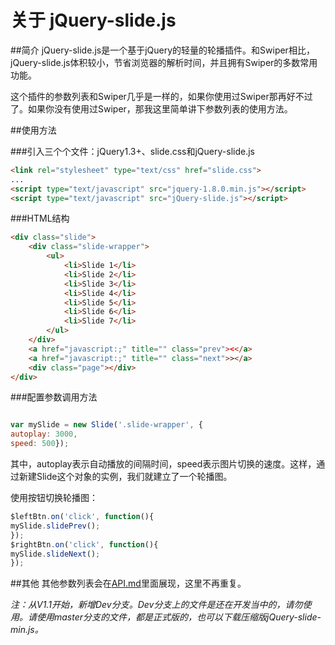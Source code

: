 # 关于 jQuery-slide.js
##简介
jQuery-slide.js是一个基于jQuery的轻量的轮播插件。和Swiper相比，jQuery-slide.js体积较小，节省浏览器的解析时间，并且拥有Swiper的多数常用功能。

这个插件的参数列表和Swiper几乎是一样的，如果你使用过Swiper那再好不过了。如果你没有使用过Swiper，那我这里简单讲下参数列表的使用方法。

##使用方法

###引入三个个文件：jQuery1.3+、slide.css和jQuery-slide.js
```html
<link rel="stylesheet" type="text/css" href="slide.css">
...
<script type="text/javascript" src="jquery-1.8.0.min.js"></script>
<script type="text/javascript" src="jQuery-slide.js"></script>
```

###HTML结构
```html
<div class="slide">
	<div class="slide-wrapper">
		<ul>
			<li>Slide 1</li>
			<li>Slide 2</li>
			<li>Slide 3</li>
			<li>Slide 4</li>
			<li>Slide 5</li>
			<li>Slide 6</li>
			<li>Slide 7</li>
		</ul>
	</div>
	<a href="javascript:;" title="" class="prev"><</a>
	<a href="javascript:;" title="" class="next">></a>
	<div class="page"></div>
</div>
```

###配置参数调用方法
```javascript

var mySlide = new Slide('.slide-wrapper', {
autoplay: 3000,
speed: 500});

```
其中，autoplay表示自动播放的间隔时间，speed表示图片切换的速度。这样，通过新建Slide这个对象的实例，我们就建立了一个轮播图。

使用按钮切换轮播图：
```javascript
$leftBtn.on('click', function(){
mySlide.slidePrev();
});
$rightBtn.on('click', function(){
mySlide.slideNext();
});
```
##其他
其他参数列表会在[API.md](https://github.com/linzb93/slide/blob/master/API.md)里面展现，这里不再重复。

_注：从V1.1开始，新增Dev分支。Dev分支上的文件是还在开发当中的，请勿使用。请使用master分支的文件，都是正式版的，也可以下载压缩版jQuery-slide-min.js。_
